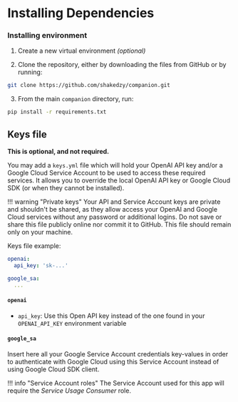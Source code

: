 # Installing Dependencies

### Installing environment

1. Create a new virtual environment _(optional)_

2. Clone the repository, either by downloading the files
  from GitHub or by running:
```bash
git clone https://github.com/shakedzy/companion.git
```
3. From the main `companion` directory, run:
```bash
pip install -r requirements.txt
```


## Keys file
**This is optional, and not required.**

You may add a `keys.yml` file which will hold your OpenAI API key and/or a Google Cloud Service Account
to be used to access these required services. It allows you to override the local
OpenAI API key or Google Cloud SDK (or when they cannot be installed).

!!! warning "Private keys"
    Your API and Service Account keys are private and shouldn't be shared, as they
    allow access your OpenAI and Google Cloud services without any password or additional logins.
    Do not save or share this file publicly online nor commit it to GitHub. This file should
    remain only on your machine.

Keys file example:
```yaml
openai:
  api_key: 'sk-...'

google_sa:
  ...
```

#### `openai`
* `api_key`: Use this Open API key instead of the one found in your `OPENAI_API_KEY` environment variable

#### `google_sa`
Insert here all your Google Service Account credentials key-values in order to authenticate with Google Cloud
using this Service Account instead of using Google Cloud SDK client. 

!!! info "Service Account roles" 
    The Service Account used for this app will require the _Service Usage Consumer_ role.

